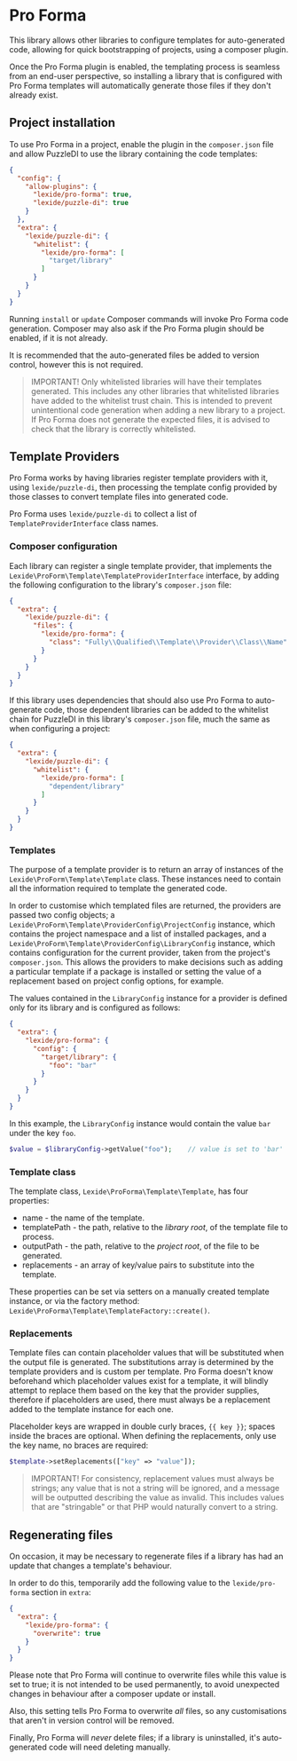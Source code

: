 # Pro Forma

This library allows other libraries to configure templates for auto-generated code, allowing for quick bootstrapping of 
projects, using a composer plugin.

Once the Pro Forma plugin is enabled, the templating process is seamless from an end-user perspective, so installing a
library that is configured with Pro Forma templates will automatically generate those files if they don't already exist.

## Project installation

To use Pro Forma in a project, enable the plugin in the `composer.json` file and allow PuzzleDI to use the library
containing the code templates:

```json
{
  "config": {
    "allow-plugins": {
      "lexide/pro-forma": true,
      "lexide/puzzle-di": true
    }
  },
  "extra": {
    "lexide/puzzle-di": {
      "whitelist": {
        "lexide/pro-forma": [
          "target/library"
        ]
      }
    }
  }
}
```

Running `install` or `update` Composer commands will invoke Pro Forma code generation. 
Composer may also ask if the Pro Forma plugin should be enabled, if it is not already. 

It is recommended that the auto-generated files be added to version control, however this is not required.

> IMPORTANT! Only whitelisted libraries will have their templates generated. This includes any other libraries that 
> whitelisted libraries have added to the whitelist trust chain. This is intended to prevent unintentional code 
> generation when adding a new library to a project. If Pro Forma does not generate the expected files, it is 
> advised to check that the library is correctly whitelisted.

## Template Providers

Pro Forma works by having libraries register template providers with it, using `lexide/puzzle-di`, then processing the template config provided
by those classes to convert template files into generated code.

Pro Forma uses `lexide/puzzle-di` to collect a list of `TemplateProviderInterface` class names.

### Composer configuration

Each library can register a single template provider, that implements the 
`Lexide\ProForm\Template\TemplateProviderInterface` interface, by adding the following configuration to the library's
`composer.json` file:

```json
{
  "extra": {
    "lexide/puzzle-di": {
      "files": {
        "lexide/pro-forma": {
          "class": "Fully\\Qualified\\Template\\Provider\\Class\\Name"
        }
      }
    }
  }
}
```

If this library uses dependencies that should also use Pro Forma to auto-generate code, those dependent libraries can be 
added to the whitelist chain for PuzzleDI in this library's `composer.json` file, much the same as when 
configuring a project:

```json
{
  "extra": {
    "lexide/puzzle-di": {
      "whitelist": {
        "lexide/pro-forma": [
          "dependent/library"
        ]
      }
    }
  }
}
```

### Templates

The purpose of a template provider is to return an array of instances of the `Lexide\ProForm\Template\Template` class. 
These instances need to contain all the information required to template the generated code.

In order to customise which templated files are returned, the providers are passed two config objects; a 
`Lexide\ProForm\Template\ProviderConfig\ProjectConfig` instance, which contains the project namespace and a list of 
installed packages, and a `Lexide\ProForm\Template\ProviderConfig\LibraryConfig` instance, which contains configuration 
for the current provider, taken from the project's `composer.json`. This allows the providers to make decisions such as 
adding a particular template if a package is installed or setting the value of a replacement based on project config 
options, for example.

The values contained in the `LibraryConfig` instance for a provider is defined only for its library and is configured as 
follows:

```json
{
  "extra": {
    "lexide/pro-forma": {
      "config": {
        "target/library": {
          "foo": "bar"
        }
      }
    }
  }
}
```

In this example, the `LibraryConfig` instance would contain the value `bar` under the key `foo`.

```php
$value = $libraryConfig->getValue("foo");    // value is set to 'bar'
```

### Template class

The template class, `Lexide\ProForma\Template\Template`, has four properties:

* name - the name of the template.
* templatePath - the path, relative to the _library root_, of the template file to process.
* outputPath - the path, relative to the _project root_, of the file to be generated.
* replacements - an array of key/value pairs to substitute into the template.

These properties can be set via setters on a manually created template instance, or via the factory method: 
`Lexide\ProForma\Template\TemplateFactory::create()`.

### Replacements

Template files can contain placeholder values that will be substituted when the output file is generated. The 
substitutions array is determined by the template providers and is custom per template. Pro Forma doesn't know beforehand
which placeholder values exist for a template, it will blindly attempt to replace them based on the key that the provider
supplies, therefore if placeholders are used, there must always be a replacement added to the template instance for each 
one.

Placeholder keys are wrapped in double curly braces, `{{ key }}`; spaces inside the braces are optional. When defining 
the replacements, only use the key name, no braces are required:

```php
$template->setReplacements(["key" => "value"]);
```

> IMPORTANT! For consistency, replacement values must always be strings; any value that is not a string will be ignored,
> and a message will be outputted describing the value as invalid. This includes values that are "stringable" or that PHP 
> would naturally convert to a string.

## Regenerating files

On occasion, it may be necessary to regenerate files if a library has had an update that changes a template's behaviour.

In order to do this, temporarily add the following value to the `lexide/pro-forma` section in `extra`:

```json
{
  "extra": {
    "lexide/pro-forma": {
      "overwrite": true
    }
  }
}
```

Please note that Pro Forma will continue to overwrite files while this value is set to true; it is not intended to be 
used permanently, to avoid unexpected changes in behaviour after a composer update or install.

Also, this setting tells Pro Forma to overwrite _all_ files, so any customisations that aren't in version control will 
be removed.

Finally, Pro Forma will _never_ delete files; if a library is uninstalled, it's auto-generated code will need deleting 
manually. 
